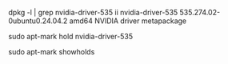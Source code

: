 dpkg -l | grep nvidia-driver-535
ii  nvidia-driver-535                    535.274.02-0ubuntu0.24.04.2             amd64        NVIDIA driver metapackage

sudo apt-mark hold nvidia-driver-535

sudo apt-mark showholds


